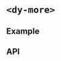 # `<dy-more>`

## Example

<gbp-example
  name="dy-more"
  props='{"style": "width: 300px;", "maxHeight": "100px"}'
  html='Proident tempor non cillum Lorem. Mollit dolore exercitation ipsum commodo id et culpa proident consectetur. Amet quis mollit Lorem in reprehenderit fugiat minim proident ut. Qui commodo non cillum amet cupidatat voluptate quis ea est.'
  src="https://jspm.dev/duoyun-ui/elements/more"></gbp-example>

## API

<gbp-api name="dy-more" src="/src/elements/more.ts"></gbp-api>

